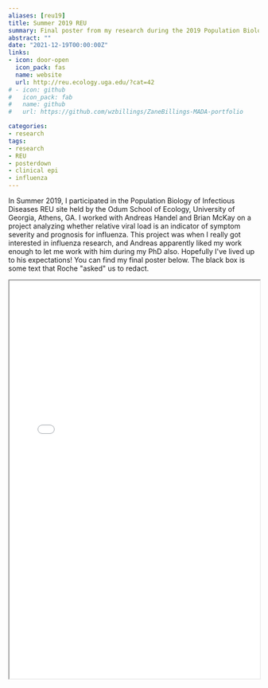 ```yaml
---
aliases: [reu19]
title: Summer 2019 REU
summary: Final poster from my research during the 2019 Population Biology of Infectious Diseases REU.
abstract: ""
date: "2021-12-19T00:00:00Z"
links:
- icon: door-open
  icon_pack: fas
  name: website
  url: http://reu.ecology.uga.edu/?cat=42
# - icon: github
#   icon_pack: fab
#   name: github
#   url: https://github.com/wzbillings/ZaneBillings-MADA-portfolio

categories:
- research
tags:
- research
- REU
- posterdown
- clinical epi
- influenza
---
```


In Summer 2019, I participated in the Population Biology of Infectious Diseases REU site held by the Odum School of Ecology, University of Georgia, Athens, GA. I worked with Andreas Handel and Brian McKay on a project analyzing whether relative viral load is an indicator of symptom severity and prognosis for influenza. This project was when I really got interested in influenza research, and Andreas apparently liked my work enough to let me work with him during my PhD also. Hopefully I've lived up to his expectations! You can find my final poster below. The black box is some text that Roche "asked" us to redact.

<iframe src="/posters/REU-2019-Poster.pdf" width="100%" height="800">
</iframe>